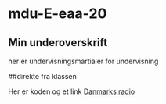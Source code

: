 # mdu-E-eaa-20

## Min underoverskrift
her er undervisningsmartialer for undervisning

##direkte fra klassen

Her er koden og et link [Danmarks radio](https://dr.dk)
